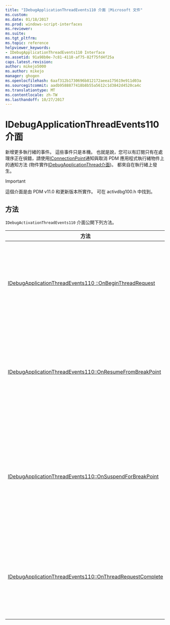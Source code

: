```yaml
---
title: "IDebugApplicationThreadEvents110 介面 |Microsoft 文件"
ms.custom: 
ms.date: 01/18/2017
ms.prod: windows-script-interfaces
ms.reviewer: 
ms.suite: 
ms.tgt_pltfrm: 
ms.topic: reference
helpviewer_keywords:
- IDebugApplicationThreadEvents110 Interface
ms.assetid: 91a98b0e-7c81-4118-af75-82f75fd4f25a
caps.latest.revision: 
author: mikejo5000
ms.author: mikejo
manager: ghogen
ms.openlocfilehash: 6aaf312b1730696b812172aeea175619e911d03a
ms.sourcegitcommit: aadb9588877418b8b55a5612c1d3842d4520ca4c
ms.translationtype: MT
ms.contentlocale: zh-TW
ms.lasthandoff: 10/27/2017
---
```

# <a name="idebugapplicationthreadevents110-interface"></a>IDebugApplicationThreadEvents110 介面
新增更多執行緒的事件。 這些事件只是本機。 也就是說，您可以有訂閱只有在處理序正在偵錯，請使用[IConnectionPoint](http://go.microsoft.com/fwlink/?LinkId=232738)通知與取消 PDM 應用程式執行緒物件上的通知方法 (物件實作[IDebugApplicationThread介面](../../winscript/reference/idebugapplicationthread-interface.md))。 都來自在執行緒上發生。  
  
> [!IMPORTANT]
>  這個介面是由 PDM v11.0 和更新版本所實作。 可在 activdbg100.h 中找到。  
  
## <a name="methods"></a>方法  
 `IDebugActivationThreadEvents110` 介面公開下列方法。  
  
|方法|說明|  
|------------|-----------------|  
|[IDebugApplicationThreadEvents110 ::OnBeginThreadRequest](../../winscript/reference/idebugapplicationthreadevents110-onbeginthreadrequest.md)|呼叫到使用 PDM 執行緒的執行緒切換已開始。|  
|[IDebugApplicationThreadEvents110::OnResumeFromBreakPoint](../../winscript/reference/idebugapplicationthreadevents110-onresumefrombreakpoint.md)|執行緒正在從中斷點繼續執行，而且會再次使用中。|  
|[IDebugApplicationThreadEvents110::OnSuspendForBreakPoint](../../winscript/reference/idebugapplicationthreadevents110-onsuspendforbreakpoint.md)|執行緒暫停的中斷點，而且可以處理需要完整暫止執行緒的呼叫。|  
|[IDebugApplicationThreadEvents110::OnThreadRequestComplete](../../winscript/reference/idebugapplicationthreadevents110-onthreadrequestcomplete.md)|呼叫到使用 PDM 執行緒的執行緒切換已完成。|